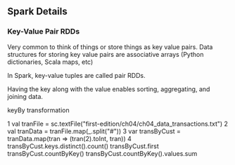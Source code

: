 ## Spark Details

### Key-Value Pair RDDs

Very common to think of things or store things as key value pairs. Data structures
for storing key value pairs are associative arrays (Python dictionaries,
Scala maps, etc)

In Spark, key-value tuples are called pair RDDs.

Having the key along with the value enables sorting, aggregating, and joining data.

keyBy transformation

  1  val tranFile = sc.textFile("first-edition/ch04/ch04_data_transactions.txt")
  2  val tranData = tranFile.map(_.split("#"))
  3  var transByCust = tranData.map(tran => (tran(2).toInt, tran))
  4  transByCust.keys.distinct().count()
transByCust.first
transByCust.countByKey()
transByCust.countByKey().values.sum
